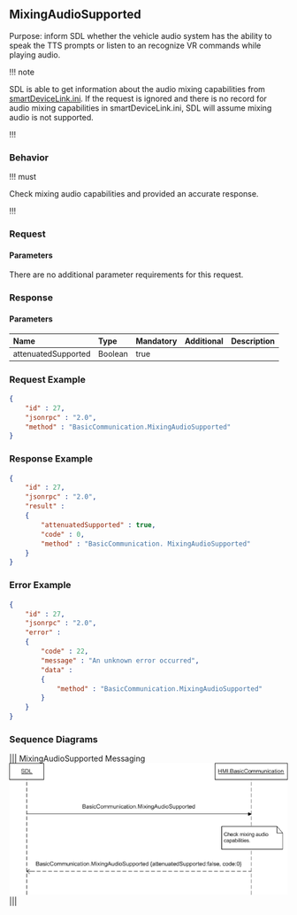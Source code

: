 ## MixingAudioSupported

Purpose: inform SDL whether the vehicle audio system has the ability to speak the TTS prompts or listen to an recognize VR commands while playing audio.

!!! note

SDL is able to get information about the audio mixing capabilities from [smartDeviceLink.ini](https://github.com/smartdevicelink/sdl_core/blob/master/src/appMain/smartDeviceLink.ini). If the request is ignored and there is no record for audio mixing capabilities in smartDeviceLink.ini, SDL will assume mixing audio is not supported.

!!!

### Behavior

!!! must

Check mixing audio capabilities and provided an accurate response.

!!!

### Request

#### Parameters

There are no additional parameter requirements for this request.

### Response

#### Parameters

|Name|Type|Mandatory|Additional|Description|
|:---|:---|:--------|:---------|:----------|
|attenuatedSupported|Boolean|true|||

### Request Example

```json
{
	"id" : 27,
	"jsonrpc" : "2.0",
	"method" : "BasicCommunication.MixingAudioSupported"
}
```

### Response Example

```json
{
	"id" : 27,
	"jsonrpc" : "2.0",
	"result" :
	{
		"attenuatedSupported" : true,
		"code" : 0,
		"method" : "BasicCommunication. MixingAudioSupported"
	}
}
```

### Error Example

```json
{
	"id" : 27,
	"jsonrpc" : "2.0",
	"error" :
	{
		"code" : 22,
		"message" : "An unknown error occurred",
		"data" :
		{
			"method" : "BasicCommunication.MixingAudioSupported"
		}
	}
}
```

### Sequence Diagrams
|||
MixingAudioSupported Messaging
![Mixing Audio Supported](./assets/MixingAudioSupported.png)
|||

